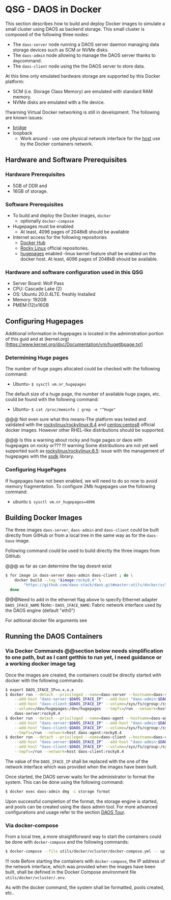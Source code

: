 # QSG - DAOS in Docker

This section describes how to build and deploy Docker images to simulate a small cluster using DAOS as backend storage.  This small cluster is composed of the following three nodes:

- The `daos-server` node running a DAOS server daemon managing data storage devices such as SCM or
  NVMe disks.
- The `daos-admin` node allowing to manage the DAOS server thanks to `dmg`command.
- The `daos-client` node using the the DAOS server to store data.

At this time only emulated hardware storage are supported by this Docker platform:

- SCM (i.e. Storage Class Memory) are emulated with standard RAM memory.
- NVMe disks are emulated with a file device.

!!!warning
Virtual Docker networking is still in development. The following are known issues:
- [bridge](https://docs.docker.com/network/bridge/) 
- loopback
	- Work around - use one physical network interface for the [host](https://docs.docker.com/network/host/) use by the Docker containers  network.

## Hardware and Software Prerequisites
### Hardware Prerequisites
- 5GB of DDR and 
- 16GB of storage.

### Software Prerequisites
- To build and deploy the Docker images, `docker` 
	- optionally `docker-compose`
- Hugepages must be enabled
	- At least, 4096 pages of 2048kB should be available 
- Internet access for the following repositories
	- [Docker Hub](https://hub.docker.com/) 
	- [Rocky Linux](https://rockylinux.org/) official repositories.  
	- [hugepages](https://www.kernel.org/doc/Documentation/vm/hugetlbpage.txt) enabled
		-linux kernel feature shall be enabled on the docker host. At least, 4096 pages of 2048kB should be available. 

### Hardware and software configuration used in this QSG
- Server Board: Wolf Pass
- CPU: Cascade Lake (2)
- OS: Ubuntu 20.0.4LTE. freshly Installed
- Memory: 192GB 
- PMEM:(12)x16GB

## Configuring Hugepages
Additional information in Hugepages is located in the administration portion of this guid <need link> and at (kernel.org)[https://www.kernel.org/doc/Documentation/vm/hugetlbpage.txt]
	
### Determining Huge pages
The number of huge pages allocated could be checked with the following command: 
- Ubuntu- ```$ sysctl vm.nr_hugepages```

The default size of a huge page, the number of available huge pages, etc. could be found with the following command: 
- Ubuntu- ```$ cat /proc/meminfo | grep -e "^Huge" ```

@@@ Not even sure what this means-The platform was tested and validated with the [rockylinux/rockylinux:8.4](https://hub.docker.com/r/rockylinux/rockylinux) and [centos:centos8](https://hub.docker.com/_/centos) official docker images.  However other RHEL-like distributions should be supported.

@@@ Is this a warning about rocky and huge pages or daos with hugepages on rocky or??? 
!!! warning
    Some distributions are not yet well supported such as [rockylinux/rockylinux:8.5](https://hub.docker.com/r/rockylinux/rockylinux): issue with the management of hugepages with the [spdk](https://spdk.io/) library.

### Configuring HugePages
If hugepages have not been enabled, we will need to do so now to avoid memory fragmentation. To configure 2Mb hugepages use the following command:
- ubuntu ```$ sysctl vm.nr_hugepages=4096```

## Building Docker Images
The three images `daos-server`, `daos-admin` and `daos-client` could be built directly from GitHub
or from a local tree in the same way as for the `daos-base` image.

Following command could be used to build directly the three images from GitHub:

@@@ as far as can determine the tag doesnt exist	
```bash
$ for image in daos-server daos-admin daos-client ; do \
	docker build --tag "$image:rocky8.4" \
		"https://github.com/daos-stack/daos.git#master:utils/docker/vcluster/$image/el8"; \
  done
```
@@@Need to add in the ethernet flag above to specify Ethernet adapter `DAOS_IFACE_NAME`
Note:- `DAOS_IFACE_NAME`: Fabric network interface used by the DAOS engine (default "eth0")

For aditional docker file arguments see <link>
	
## Running the DAOS Containers

### Via Docker Commands  @@section below needs simplification to one path, but as I cant getthis to run yet, I need guidance or a working docker image tag

Once the images are created, the containers could be directly started with docker with the following
commands:

```bash
$ export DAOS_IFACE_IP=x.x.x.x
$ docker run --detach --privileged --name=daos-server --hostname=daos-server \
	--add-host "daos-server:$DAOS_IFACE_IP" --add-host "daos-admin:$DAOS_IFACE_IP" \
	--add-host "daos-client:$DAOS_IFACE_IP" --volume=/sys/fs/cgroup:/sys/fs/cgroup:ro \
	--volume=/dev/hugepages:/dev/hugepages  --tmpfs=/run --network=host \
	daos-server:rocky8.4
$ docker run --detach --privileged --name=daos-agent --hostname=daos-agent \
	--add-host "daos-server:$DAOS_IFACE_IP" --add-host "daos-admin:$DAOS_IFACE_IP" \
	--add-host "daos-client:$DAOS_IFACE_IP" --volume=/sys/fs/cgroup:/sys/fs/cgroup:ro \
	--tmpfs=/run --network=host daos-agent:rocky8.4
$ docker run --detach --privileged --name=daos-client --hostname=daos-client \
	--add-host "daos-server:$DAOS_IFACE_IP" --add-host "daos-admin:$DAOS_IFACE_IP" \
	--add-host "daos-client:$DAOS_IFACE_IP" --volume=/sys/fs/cgroup:/sys/fs/cgroup:ro \
	--tmpfs=/run --network=host daos-client:rocky8.4
```

The value of the `DAOS_IFACE_IP` shall be replaced with the one of the network interface which was
provided when the images have been built.

Once started, the DAOS server waits for the administrator to format the system.
This can be done using the following command:

```bash
$ docker exec daos-admin dmg -i storage format
```

Upon successful completion of the format, the storage engine is started, and pools
can be created using the daos admin tool.  For more advanced configurations and usage refer to the
section [DAOS Tour](https://docs.daos.io/QSG/tour/).


### Via docker-compose

From a local tree, a more straightforward way to start the containers could be done with
`docker-compose` and the following commands:

```bash
$ docker-compose --file utils/docker/vcluster/docker-compose.yml -- up --detach
```

!!! note
    Before starting the containers with `docker-compose`, the IP address of the network interface,
    which was provided when the images have been built, shall be defined in the Docker
    Compose environment file `utils/docker/vcluster/.env`.

As with the docker command, the system shall be formatted, pools created, etc..
